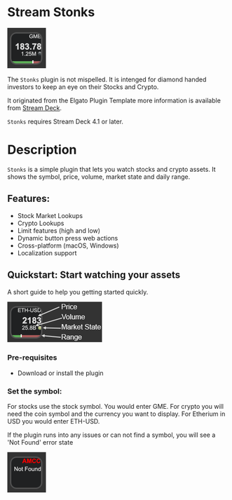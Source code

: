 
# Stream Stonks

![Hero Imahge](images/Closed.png)

The `Stonks` plugin is not mispelled. It is intenged for diamond handed investors to keep an eye on their Stocks and Crypto. 

It originated from the Elgato Plugin Template more information is available from [Stream Deck](https://developer.elgato.com/documentation/stream-deck/).

`Stonks` requires Stream Deck 4.1 or later.

# Description

`Stonks` is a simple plugin that lets you watch stocks and crypto assets. It shows the symbol, price, volume, market state and daily range. 

## Features:

- Stock Market Lookups
- Crypto Lookups
- Limit features (high and low)
- Dynamic button press web actions
- Cross-platform (macOS, Windows)
- Localization support

## Quickstart: Start watching your assets

A short guide to help you getting started quickly.

![Labels](images/Layout.png)

### Pre-requisites

- Download or install the plugin

### Set the symbol:

For stocks use the stock symbol. You would enter GME. For crypto you will need the coin symbol and the currency you want to display. For Etherium in USD you would enter ETH-USD.

If the plugin runs into any issues or can not find a symbol, you will see a 'Not Found' error state

![Error](images/Error.png)
